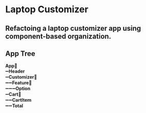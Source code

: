 # Laptop Customizer

## Refactoing a laptop customizer app using component-based organization.<br>

## App Tree
**App🔻** <br>
➖**Header** <br>
➖**Customizer🔻** <br>
➖➖**Feature**🔻 <br>
➖➖➖**Option**<br>
➖**Cart**🔻<br>
➖➖**CartItem**<br>
➖➖**Total**



